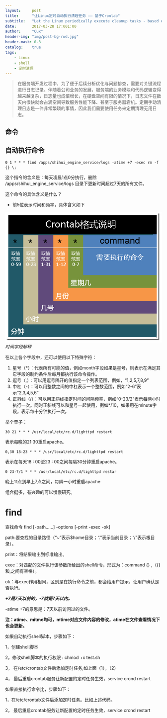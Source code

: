 ```yaml
---
layout:     post
title:      "让Linux定时自动执行清理任务 —— 基于Cronlab"
subtitle:   "Let the Linux periodically execute cleanup tasks - based on Cronlab"
date:       2017-03-28 17:001:00
author:     "Cux"
header-img: "img/post-bg-rwd.jpg"
header-mask: 0.3
catalog:    true
tags:
    - Linux
    - shell
    - 定时清理
---
```




>  在服务端开发过程中，为了便于后续分析优化与问题排查，需要对关键流程进行日志记录。伴随着公司业务的发展，服务端的业务模块和代码逻辑变得越来越复杂，日志量也成倍增长，在硬盘空间有限的情况下，日志文件在数天内很快就会占满空间导致服务性能下降、甚至于服务器宕机。定期手动清理日志是一件非常繁琐的事情，因此我们需要使用任务来定期清理无用日志。


## 命令
## 自动执行命令 ##
    0 1 * * * find /apps/shihui_engine_service/logs -atime +7 -exec rm -f {} \;


这个指令的含义是：每天凌晨1点0分执行，删除 /apps/shihui_engine_service/logs 目录下更新时间超过7天的所有文件。

这个命令的具体含义是什么？

- 前5位表示时间和频率，具体含义如下

![](/img/in-post/20140409140602.jpg)
*时间字段解释*

在以上各个字段中，还可以使用以下特殊字符：

1. 星号（*）：代表所有可能的值，例如month字段如果是星号，则表示在满足其它字段的制约条件后每月都执行该命令操作。
2. 逗号（,）：可以用逗号隔开的值指定一个列表范围，例如，“1,2,5,7,8,9”
3. 中杠（-）：可以用整数之间的中杠表示一个整数范围，例如“2-6”表示“2,3,4,5,6”
4. 正斜线（/）：可以用正斜线指定时间的间隔频率，例如“0-23/2”表示每两小时执行一次。同时正斜线可以和星号一起使用，例如*/10，如果用在minute字段，表示每十分钟执行一次。




举个栗子：

    30 21 * * * /usr/local/etc/rc.d/lighttpd restart 
表示每晚的21:30重启apache。 

    0,30 18-23 * * * /usr/local/etc/rc.d/lighttpd restart 
表示在每天18 : 00至23 : 00之间每隔30分钟重启apache。 

    0 23-7/1 * * * /usr/local/etc/rc.d/lighttpd restar
晚上11点到早上7点之间，每隔一小时重启apache 

组合挺多，有兴趣的可以慢慢研究。

# find #
查找命令
find [-path......] -options [-print -exec -ok]

path:要查找的目录路径（“~”表示$home目录；“.”表示当前目录；“/”表示根目录）。

print：将结果输出到标准输出。

exec：对匹配的文件执行该参数所给出的shell命令，形式为：command {} \,（{}和\,之间有空格）。

ok：与exec作用相同，区别是在执行命令之前，都会给用户提示，让用户确认是否执行。

***+7是7天以前的，-7就是7天以内。***

-atime +7的意思是：7天以前访问过的文件。

**注：atime、mitme均可，mtime对应文件内容的修改，atime在文件查看情况下也会更新。**

如果自动执行shell脚本，步骤如下：

1，创建shell脚本

2，修改shell脚本的执行权限 : chmod +x test.sh

3， 在/etc/crontab文件后添加定时任务,如上面（1），（2）

4， 最后重启crontab服务让新配置的定时任务生效，service crond restart　　


如果直接执行命令比，步骤如下：

1，在/etc/crontab文件后添加定时任务。比如上述代码。

2， 最后重启crontab服务让新配置的定时任务生效，service crond restart　　



	


